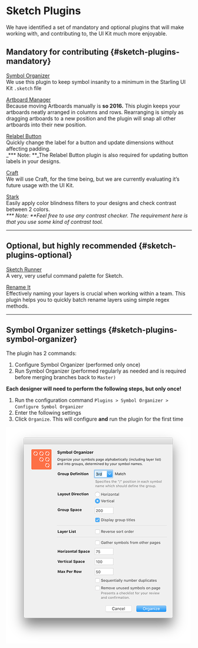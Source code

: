 # Sketch Plugins

We have identified a set of mandatory and optional plugins that will make working with, and contributing to, the UI Kit much more enjoyable.

## **Mandatory for contributing** {#sketch-plugins-mandatory}

[Symbol Organizer](https://github.com/sonburn/symbol-organizer)  
We use this plugin to keep symbol insanity to a minimum in the Starling UI Kit `.sketch` file

[Artboard Manager](https://github.com/bomberstudios/artboard-manager)  
Because moving Artboards manually is **so 2016.** This plugin keeps your artboards neatly arranged in columns and rows. Rearranging is simply as dragging artboards to a new position and the plugin will snap all other artboards into their new position.

[Relabel Button](https://github.com/kenmoore/sketch-relabel-button)  
Quickly change the label for a button and update dimensions without affecting padding.  
_**\* Note: **_The Relabel Button plugin is also required for updating button labels in your designs.

[Craft](https://www.invisionapp.com/craft)  
We will use Craft, for the time being, but we are currently evaluating it’s future usage with the UI Kit.

[Stark](http://www.getstark.co/)  
Easily apply color blindness filters to your designs and check contrast between 2 colors.  
_**\* Note: **Feel free to use any contrast checker. The requirement here is that you use some kind of contrast tool._

---

## **Optional, but highly recommended** {#sketch-plugins-optional}

[Sketch Runner](http://sketchrunner.com/)  
A very, very useful command palette for Sketch.

[Rename It](http://rodi01.github.io/RenameIt/)  
Effectively naming your layers is crucial when working within a team. This plugin helps you to quickly batch rename layers using simple regex methods.

---

## **Symbol Organizer settings** {#sketch-plugins-symbol-organizer}

The plugin has 2 commands:

1. Configure Symbol Organizer \(performed only once\)
2. Run Symbol Organizer \(performed regularly as needed and is required before merging branches back to `Master)`

**Each designer will need to perform the following steps, but only once!**

1. Run the configuration command `Plugins > Symbol Organizer > Configure Symbol Organizer`
2. Enter the following settings
3. Click `Organize`. This will configure **and** run the plugin for the first time

![](/assets/symbol-organizer-settings.png)

